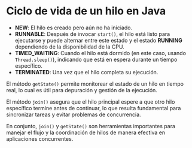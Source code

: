 
# Ciclo de vida de un hilo en Java

- **NEW**: El hilo es creado pero aún no ha iniciado.
- **RUNNABLE**: Después de invocar `start()`, el hilo está listo para ejecutarse y puede alternar entre este estado y el estado **RUNNING** dependiendo de la disponibilidad de la CPU.
- **TIMED_WAITING**: Cuando el hilo está dormido (en este caso, usando `Thread.sleep()`), indicando que está en espera durante un tiempo específico.
- **TERMINATED**: Una vez que el hilo completa su ejecución.

El método `getState()` permite monitorear el estado de un hilo en tiempo real, lo cual es útil para depuración y gestión de la ejecución.

El método `join()` asegura que el hilo principal espere a que otro hilo específico termine antes de continuar, lo que resulta fundamental para sincronizar tareas y evitar problemas de concurrencia.

En conjunto, `join()` y `getState()` son herramientas importantes para manejar el flujo y la coordinación de hilos de manera efectiva en aplicaciones concurrentes.
